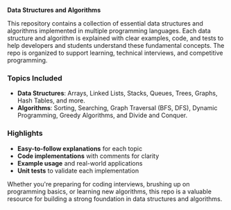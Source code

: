 

**Data Structures and Algorithms**

This repository contains a collection of essential data structures and algorithms implemented in multiple programming languages. Each data structure and algorithm is explained with clear examples, code, and tests to help developers and students understand these fundamental concepts. The repo is organized to support learning, technical interviews, and competitive programming.

### Topics Included
- **Data Structures**: Arrays, Linked Lists, Stacks, Queues, Trees, Graphs, Hash Tables, and more.
- **Algorithms**: Sorting, Searching, Graph Traversal (BFS, DFS), Dynamic Programming, Greedy Algorithms, and Divide and Conquer.

### Highlights
- **Easy-to-follow explanations** for each topic
- **Code implementations** with comments for clarity
- **Example usage** and real-world applications
- **Unit tests** to validate each implementation

Whether you're preparing for coding interviews, brushing up on programming basics, or learning new algorithms, this repo is a valuable resource for building a strong foundation in data structures and algorithms.
